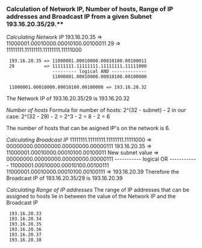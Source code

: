 ### Calculation of Network IP, Number of hosts, Range of IP addresses and Broadcast IP from a given Subnet 193.16.20.35/29.**

*Calculating Network IP*
     193.16.20.35 => 11000001.00010000.00010100.00100011
     29 => 11111111.11111111.11111111.11111000

     193.16.20.35 => 11000001.00010000.00010100.00100011
     29           => 11111111.11111111.11111111.11111000
                     --------- logical AND -------------
                     11000001.00010000.00010100.00100000

     11000001.00010000.00010100.00100000 => 193.16.20.32
The Network IP of 193.16.20.35/29 is 193.16.20.32

*Number of hosts*
Formula for number of hosts: 2^(32 - subnet) - 2
in our case: 2^(32 - 29) - 2 = 2^3 - 2 = 8 - 2 = 6

The number of hosts that can be asigned IP's on the network is 6.

*Calculating Broadcast IP*
     11111111.11111111.11111111.11111000 => 00000000.00000000.00000000.00000111
     193.16.20.35     => 11000001.00010000.00010100.00100011
     New subnet value => 00000000.00000000.00000000.00000111
                         ----------- logical OR ------------
                         11000001.00010000.00010100.00100111
     11000001.00010000.00010100.00100111 => 193.16.20.39
Therefore the Broadcast IP of 193.16.20.35/29 is 193.16.20.39

*Calculating Range of IP addresses*
The range of IP addresses that can be assigned to hosts lie in between the value of the Network IP and the Broadcast IP

     193.16.20.33
     193.16.20.34
     193.16.20.35
     193.16.20.36
     193.16.20.37
     193.16.20.38
